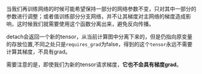 当我们再训练网络的时候可能希望保持一部分的网络参数不变，只对其中一部分的参数进行调整；或者值训练部分分支网络，并不让其梯度对主网络的梯度造成影响，这时候我们就需要使用这个函数分离出来，避免反向传播。

detach会返回一个新的tensor，从当前计算图中分离下来的，但是仍指向原变量的存放位置,不同之处只是`requires_grad`为false，得到的这个`tensor`永远不需要计算其梯度，不具有grad。

需要注意的是，即使我们为新的tensor请求梯度，**它也不会具有梯度grad**。